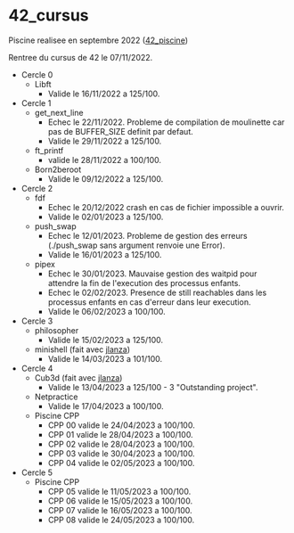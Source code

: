 # 42_cursus

Piscine realisee en septembre 2022 ([42_piscine](https://github.com/mbocquel/piscine_42))

Rentree du cursus de 42 le 07/11/2022.

- Cercle 0
  - Libft 
    - Valide le 16/11/2022 a 125/100.
- Cercle 1
  - get_next_line
    - Echec le 22/11/2022. Probleme de compilation de moulinette car pas de BUFFER_SIZE definit par defaut.
    - Valide le 29/11/2022 a 125/100.
  - ft_printf
    - valide le 28/11/2022 a 100/100.
  - Born2beroot
    - Valide le 09/12/2022 a 125/100.
- Cercle 2
  - fdf
    - Echec le 20/12/2022 crash en cas de fichier impossible a ouvrir.
    - Valide le 02/01/2023 a 125/100.
  - push_swap
    - Echec le 12/01/2023. Probleme de gestion des erreurs (./push_swap sans argument renvoie une Error).
    - Valide le 16/01/2023 a 125/100.
  - pipex
    - Echec le 30/01/2023. Mauvaise gestion des waitpid pour attendre la fin de l'execution des processus enfants.
    - Echec le 02/02/2023. Presence de still reachables dans les processus enfants en cas d'erreur dans leur execution. 
    - Valide le 06/02/2023 a 100/100.
- Cercle 3
  - philosopher
    - Valide le 15/02/2023 a 125/100.
  - minishell (fait avec [jlanza](https://github.com/Zattilio))
    - Valide le 14/03/2023 a 101/100.
- Cercle 4
  - Cub3d (fait avec [jlanza](https://github.com/Zattilio))
    - Valide le 13/04/2023 a 125/100 - 3 "Outstanding project".
  - Netpractice
    - Valide le 17/04/2023 a 100/100.
  - Piscine CPP
    - CPP 00 valide le 24/04/2023 a 100/100.
    - CPP 01 valide le 28/04/2023 a 100/100.
    - CPP 02 valide le 28/04/2023 a 100/100.
    - CPP 03 valide le 30/04/2023 a 100/100.
    - CPP 04 valide le 02/05/2023 a 100/100.
- Cercle 5
  - Piscine CPP
    - CPP 05 valide le 11/05/2023 a 100/100.
    - CPP 06 valide le 15/05/2023 a 100/100.
    - CPP 07 valide le 16/05/2023 a 100/100.
    - CPP 08 valide le 24/05/2023 a 100/100.
